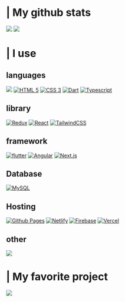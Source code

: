 # | My github stats
<img src="https://github-readme-stats.vercel.app/api?username=jokay03J&theme=dark&show_icons=true"/>
<img src="https://github-readme-stats.vercel.app/api/top-langs/?username=jokay03J&theme=dark"/>

# | I use
## languages
<a href="https://developer.mozilla.org/pl/docs/Web/JavaScript" target="_blank" rel="nofollow noreferrer noopener"><img src="https://img.shields.io/badge/javascript%20-%23323330.svg?&style=for-the-badge&logo=javascript&logoColor=%23F7DF1E"/></a>
<a href="https://developer.mozilla.org/fr/docs/Web/HTML"><img src="https://img.shields.io/badge/html5-%23E34F26.svg?style=for-the-badge&logo=html5&logoColor=white" alt="HTML 5"/></a>
<a href="https://developer.mozilla.org/fr/docs/Web/CSS"><img src="https://img.shields.io/badge/css3-%231572B6.svg?style=for-the-badge&logo=css3&logoColor=white" alt="CSS 3"/></a>
<a href="https://dart.dev"><img src="https://img.shields.io/badge/dart-%230175C2.svg?style=for-the-badge&logo=dart&logoColor=white" alt="Dart"/></a>
<a href="https://www.typescriptlang.org"><img src="https://img.shields.io/badge/typescript-%23007ACC.svg?style=for-the-badge&logo=typescript&logoColor=white" alt="Typescript"/></a>

## library
<a href="https://redux.js.org/"><img src="https://img.shields.io/badge/redux-%23593d88.svg?style=for-the-badge&logo=redux&logoColor=white" alt="Redux" /></a>
<a href="https://reactjs.org"><img src="https://img.shields.io/badge/react-%2320232a.svg?style=for-the-badge&logo=react&logoColor=%2361DAFB" alt="React"/></a>
<a href="https://tailwindcss.com"><img src="https://img.shields.io/badge/tailwindcss-%2338B2AC.svg?style=for-the-badge&logo=tailwind-css&logoColor=white" alt="TailwindCSS"/></a>

## framework
<a href="https://flutter.dev"><img src="https://img.shields.io/badge/Flutter-%2302569B.svg?style=for-the-badge&logo=Flutter&logoColor=white" alt="flutter" /></a>
<a href="https://angular.io"><img src="https://img.shields.io/badge/angular-%23DD0031.svg?style=for-the-badge&logo=angular&logoColor=white" alt="Angular"/></a>
<a href="https://nextjs.org"><img src="https://img.shields.io/badge/Next-black?style=for-the-badge&logo=next.js&logoColor=white" alt="Next.js"/></a>

## Database
<a href="https://www.mysql.com/fr"><img src="https://img.shields.io/badge/mysql-%2300f.svg?style=for-the-badge&logo=mysql&logoColor=white" alt="MySQL"/></a>

## Hosting
<a href="https://pages.github.com"><img src="https://img.shields.io/badge/github%20pages-121013?style=for-the-badge&logo=github&logoColor=white" alt="Github Pages"/></a>
<a href="https://www.netlify.com"><img src="https://img.shields.io/badge/netlify-%23000000.svg?style=for-the-badge&logo=netlify&logoColor=#00C7B7" alt="Netlify"/></a>
<a href="https://firebase.google.com"><img src="https://img.shields.io/badge/firebase-%23039BE5.svg?style=for-the-badge&logo=firebase" alt="Firebase" /></a>
<a href="https://vercel.com"><img src="https://img.shields.io/badge/vercel-%23000000.svg?style=for-the-badge&logo=vercel&logoColor=white" alt="Vercel"/></a>

## other
<a href="https://nodejs.org/" target="_blank" rel="nofollow noreferrer noopener"><img src="https://img.shields.io/badge/node.js%20-%2343853D.svg?&style=for-the-badge&logo=node.js&logoColor=white"/></a>

# | My favorite project
<img src="https://github-readme-stats.vercel.app/api/pin/?username=jokay03J&repo=embedgenerator&theme=dark"/>
